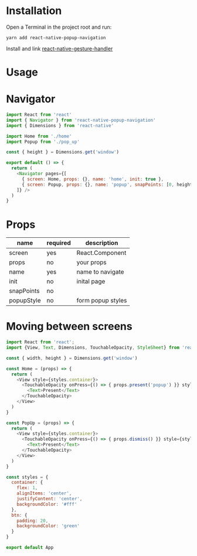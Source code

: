 # Installation

Open a Terminal in the project root and run:

```
yarn add react-native-popup-navigation
```

Install and link [react-native-gesture-handler](https://kmagiera.github.io/react-native-gesture-handler/docs/getting-started.html)

# Usage

# Navigator

```js
import React from 'react'
import { Navigator } from 'react-native-popup-navigation'
import { Dimensions } from 'react-native'

import Home from './home'
import Popup from './pop_up'

const { height } = Dimensions.get('window')

export default () => {
  return (
    <Navigator pages={[ 
      { screen: Home, props: {}, name: 'home', init: true },
      { screen: Popup, props: {}, name: 'popup', snapPoints: [0, height] }
    ]} />
  )
}
```

# Props

| name                      | required | description |
| ------------------------- | -------- | ----------- |
| screen                    | yes      | React.Component |
| props                     | no       | your props |
| name                      | yes      | name to navigate |
| init                      | no       | inital page |
| snapPoints                | no       |             |
| popupStyle                | no       | form popup styles |

# Moving between screens

```js
import React from 'react';
import {View, Text, Dimensions, TouchableOpacity, StyleSheet} from 'react-native'

const { width, height } = Dimensions.get('window')

const Home = (props) => {
  return (
    <View style={styles.container}>
      <TouchableOpacity onPress={() => { props.present('popup') }} style={styles.btn}>
        <Text>Present</Text>
      </TouchableOpacity>
    </View>
  )
}

const PopUp = (props) => {
  return (
    <View style={styles.container}>
      <TouchableOpacity onPress={() => { props.dismiss() }} style={styles.btn}>
        <Text>Present</Text>
      </TouchableOpacity>
    </View>
  )
}

const styles = {
  container: {
    flex: 1, 
    alignItems: 'center', 
    justifyContent: 'center',
    backgroundColor: '#fff'
  },
  btn: {
    padding: 20,
    backgroundColor: 'green'
  }
}

export default App
```
